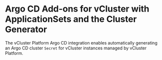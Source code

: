 # Argo CD Add-ons for vCluster with ApplicationSets and the Cluster Generator

The vCluster Platform Argo CD integration enables automatically generating an Argo CD cluster `Secret` for vCluster instances managed by vCluster Platform.
